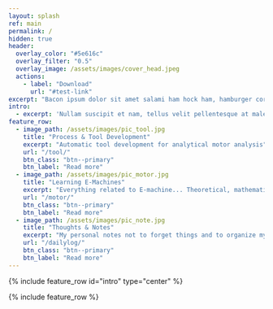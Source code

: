 ```yaml
---
layout: splash
ref: main
permalink: /
hidden: true
header:
  overlay_color: "#5e616c"
  overlay_filter: "0.5"
  overlay_image: /assets/images/cover_head.jpeg
  actions:
    - label: "Download"
      url: "#test-link"
excerpt: "Bacon ipsum dolor sit amet salami ham hock ham, hamburger corned beef short ribs kielbasa biltong t-bone drumstick tri-tip tail sirloin pork chop."
intro: 
  - excerpt: 'Nullam suscipit et nam, tellus velit pellentesque at malesuada, enim eaque. Quis nulla, netus tempor in diam gravida tincidunt, *proin faucibus* voluptate felis id sollicitudin. Centered with `type="center"`' 
feature_row:
  - image_path: /assets/images/pic_tool.jpg
    title: "Process & Tool Development"
    excerpt: "Automatic tool development for analytical motor analysis"
    url: "/tool/"
    btn_class: "btn--primary"
    btn_label: "Read more"
  - image_path: /assets/images/pic_motor.jpg
    title: "Learning E-Machines"
    excerpt: "Everything related to E-machine... Theoretical, mathematical background and some practical experience"
    url: "/motor/"
    btn_class: "btn--primary"
    btn_label: "Read more"
  - image_path: /assets/images/pic_note.jpg
    title: "Thoughts & Notes"
    excerpt: "My personal notes not to forget things and to organize my unnecessary thoughts"
    url: "/dailylog/"
    btn_class: "btn--primary"
    btn_label: "Read more"      
---
```


{% include feature_row id="intro" type="center" %}

{% include feature_row %}

